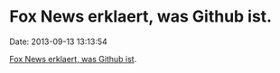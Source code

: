 Fox News erklaert, was Github ist.
==================================

Date: 2013-09-13 13:13:54

[Fox News erklaert, was Github
ist](https://twitter.com/Huth/status/378306063520374784/photo/1).
